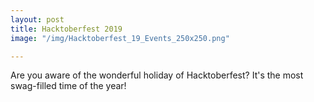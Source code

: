 ```yaml
---
layout: post
title: Hacktoberfest 2019
image: "/img/Hacktoberfest_19_Events_250x250.png"

---
```

Are you aware of the wonderful holiday of Hacktoberfest? It's the most swag-filled time of the year! 